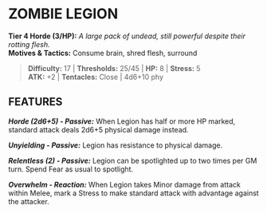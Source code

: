 # ZOMBIE LEGION

**Tier 4 Horde (3/HP):** *A large pack of undead, still powerful despite their rotting flesh.*  
**Motives & Tactics:** Consume brain, shred flesh, surround

> **Difficulty:** 17 | **Thresholds:** 25/45 | **HP:** 8 | **Stress:** 5  
> **ATK:** +2 | **Tentacles:** Close | 4d6+10 phy  

## FEATURES

***Horde (2d6+5) - Passive:*** When Legion has half or more HP marked, standard attack deals 2d6+5 physical damage instead.

***Unyielding - Passive:*** Legion has resistance to physical damage.

***Relentless (2) - Passive:*** Legion can be spotlighted up to two times per GM turn. Spend Fear as usual to spotlight.

***Overwhelm - Reaction:*** When Legion takes Minor damage from attack within Melee, mark a Stress to make standard attack with advantage against the attacker.
